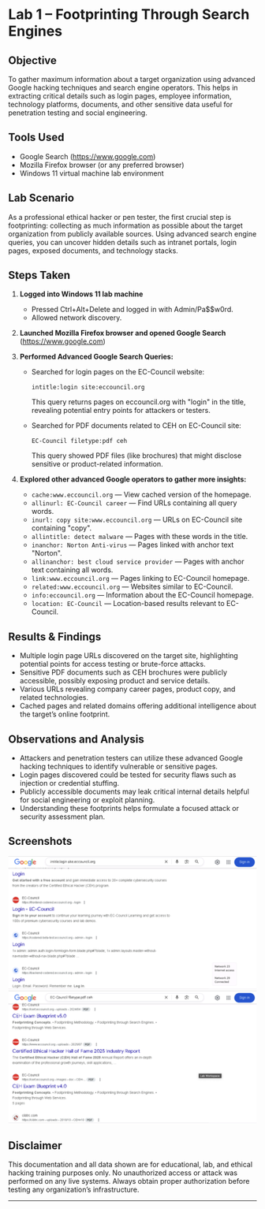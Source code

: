 # Lab 1 – Footprinting Through Search Engines

## Objective

To gather maximum information about a target organization using advanced Google hacking techniques and search engine operators. This helps in extracting critical details such as login pages, employee information, technology platforms, documents, and other sensitive data useful for penetration testing and social engineering.

## Tools Used

- Google Search (https://www.google.com)
- Mozilla Firefox browser (or any preferred browser)
- Windows 11 virtual machine lab environment

## Lab Scenario

As a professional ethical hacker or pen tester, the first crucial step is footprinting: collecting as much information as possible about the target organization from publicly available sources. Using advanced search engine queries, you can uncover hidden details such as intranet portals, login pages, exposed documents, and technology stacks.

## Steps Taken

1. **Logged into Windows 11 lab machine**

   - Pressed Ctrl+Alt+Delete and logged in with Admin/Pa$$w0rd.
   - Allowed network discovery.

2. **Launched Mozilla Firefox browser and opened Google Search** (https://www.google.com)

3. **Performed Advanced Google Search Queries:**

   - Searched for login pages on the EC-Council website:

     ```
     intitle:login site:eccouncil.org
     ```

     This query returns pages on eccouncil.org with "login" in the title, revealing potential entry points for attackers or testers.

   - Searched for PDF documents related to CEH on EC-Council site:
     ```
     EC-Council filetype:pdf ceh
     ```
     This query showed PDF files (like brochures) that might disclose sensitive or product-related information.

4. **Explored other advanced Google operators to gather more insights:**

   - `cache:www.eccouncil.org` — View cached version of the homepage.
   - `allinurl: EC-Council career` — Find URLs containing all query words.
   - `inurl: copy site:www.eccouncil.org` — URLs on EC-Council site containing "copy".
   - `allintitle: detect malware` — Pages with these words in the title.
   - `inanchor: Norton Anti-virus` — Pages linked with anchor text "Norton".
   - `allinanchor: best cloud service provider` — Pages with anchor text containing all words.
   - `link:www.eccouncil.org` — Pages linking to EC-Council homepage.
   - `related:www.eccouncil.org` — Websites similar to EC-Council.
   - `info:eccouncil.org` — Information about the EC-Council homepage.
   - `location: EC-Council` — Location-based results relevant to EC-Council.

## Results & Findings

- Multiple login page URLs discovered on the target site, highlighting potential points for access testing or brute-force attacks.
- Sensitive PDF documents such as CEH brochures were publicly accessible, possibly exposing product and service details.
- Various URLs revealing company career pages, product copy, and related technologies.
- Cached pages and related domains offering additional intelligence about the target’s online footprint.

## Observations and Analysis

- Attackers and penetration testers can utilize these advanced Google hacking techniques to identify vulnerable or sensitive pages.
- Login pages discovered could be tested for security flaws such as injection or credential stuffing.
- Publicly accessible documents may leak critical internal details helpful for social engineering or exploit planning.
- Understanding these footprints helps formulate a focused attack or security assessment plan.

## Screenshots

![Google search intitle login](screenshots/intitle_login_search.png)  
![CEH PDF search results](screenshots/ceh_pdf_results.png)

## Disclaimer

This documentation and all data shown are for educational, lab, and ethical hacking training purposes only. No unauthorized access or attack was performed on any live systems. Always obtain proper authorization before testing any organization’s infrastructure.

---
